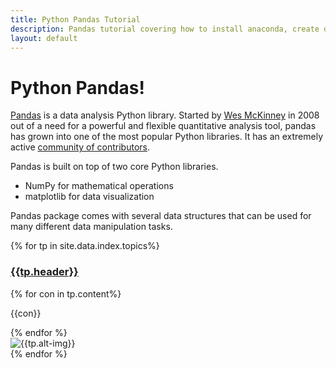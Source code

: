 ```yaml
---
title: Python Pandas Tutorial
description: Pandas tutorial covering how to install anaconda, create dataframe, how to query dataframe, how to filter dataframe, add delete rows to dataframe, join multiple dataframe
layout: default
---
```


<div id="top" class="container">
<!-- Main jumbotron for a primary marketing message or call to action -->
<div class="jumbotron jumbotron-fluid">
  <div class="container-fluid">
    <h1 class="display-6">Python Pandas!</h1>
    <p><a href="http://pandas.pydata.org/" target="_blank">Pandas</a>&nbsp;is a data analysis Python library.
      Started by&nbsp;<a href="http://wesmckinney.com/pages/about.html"  target="_blank">Wes McKinney</a>&nbsp;in 2008 out
      of a need for a powerful and flexible quantitative analysis tool, pandas has grown into one of the
      most popular Python libraries. It has an extremely active&nbsp;<a
        href="https://github.com/pydata/pandas/graphs/contributors"  target="_blank">community of contributors</a>.</p>
    <p>Pandas is built on top of two core Python libraries.</p>
    <ul>
      <li>NumPy&nbsp;for mathematical operations</li>
      <li>matplotlib&nbsp;for data visualization</li>
    </ul>
    <p>Pandas package comes with several data structures that can be used for many different data
      manipulation tasks.</p>
  </div>
</div>

{% for tp in site.data.index.topics%}
<p>
<div class="row">
<div class="col-xl-9">
<h3><a href="{{tp.url | prepend:site.baseurl}}">{{tp.header}}</a></h3>
{% for con in tp.content%}
<p>{{con}}</p>
{% endfor %}
</div>
<div class="col-xl-3 hidden-xs-up">
<img src="{{tp.image-url | prepend: site.baseurl}}" class="featurette-image img-fluid d-none d-xl-block" alt="{{tp.alt-img}}">
</div>
</div>
{% endfor %}

<br>
<!--
You can use HTML elements in Markdown, such as the comment element, and they won't be affected by a markdown parser. However, if you create an HTML element in your markdown file, you cannot use markdown syntax within that element's contents.
-->